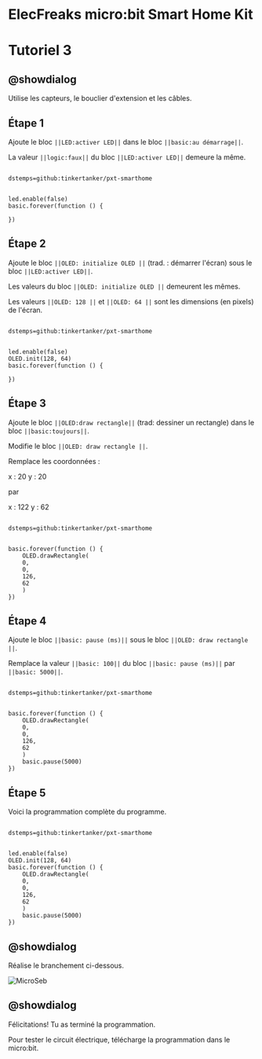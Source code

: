 # ElecFreaks micro:bit Smart Home Kit

# Tutoriel 3

## @showdialog

Utilise les capteurs, le bouclier d'extension et les câbles.

## Étape 1

Ajoute le bloc ``||LED:activer LED||`` dans le bloc ``||basic:au démarrage||``.

La valeur ``||logic:faux||`` du bloc ``||LED:activer LED||`` demeure la même.

```package

dstemps=github:tinkertanker/pxt-smarthome

```

```blocks

led.enable(false)
basic.forever(function () {
	
})

```

## Étape 2

Ajoute le bloc ``||OLED: initialize OLED ||`` (trad. : démarrer l'écran) sous le bloc ``||LED:activer LED||``.

Les valeurs du bloc ``||OLED: initialize OLED ||`` demeurent les mêmes.

Les valeurs ``||OLED: 128 ||`` et ``||OLED: 64 ||`` sont les dimensions (en pixels) de l'écran.

```package

dstemps=github:tinkertanker/pxt-smarthome

```

```blocks

led.enable(false)
OLED.init(128, 64)
basic.forever(function () {
	
})

```

## Étape 3

Ajoute le bloc ``||OLED:draw rectangle||`` (trad: dessiner un rectangle) dans le bloc ``||basic:toujours||``.

Modifie le bloc ``||OLED: draw rectangle ||``.

Remplace les coordonnées :

x : 20
y : 20

par 

x : 122
y : 62

```package

dstemps=github:tinkertanker/pxt-smarthome

```

```blocks

basic.forever(function () {
    OLED.drawRectangle(
    0,
    0,
    126,
    62
    )
})

```

## Étape 4

Ajoute le bloc ``||basic: pause (ms)||`` sous le bloc ``||OLED: draw rectangle ||``.

Remplace la valeur  ``||basic: 100||`` du bloc ``||basic: pause (ms)||`` par ``||basic: 5000||``.

```package

dstemps=github:tinkertanker/pxt-smarthome

```

```blocks

basic.forever(function () {
    OLED.drawRectangle(
    0,
    0,
    126,
    62
    )
    basic.pause(5000)
})

```

## Étape 5

Voici la programmation complète du programme.

```package

dstemps=github:tinkertanker/pxt-smarthome

```

```blocks

led.enable(false)
OLED.init(128, 64)
basic.forever(function () {
    OLED.drawRectangle(
    0,
    0,
    126,
    62
    )
    basic.pause(5000)
})

```

## @showdialog 

Réalise le branchement ci-dessous.

![MicroSeb](https://github.com/sbergeroncp/micro-seb/blob/master/smart_home_oled.png?raw=true)


## @showdialog 

Félicitations! Tu as terminé la programmation.

Pour tester le circuit électrique, télécharge la programmation dans le micro:bit.